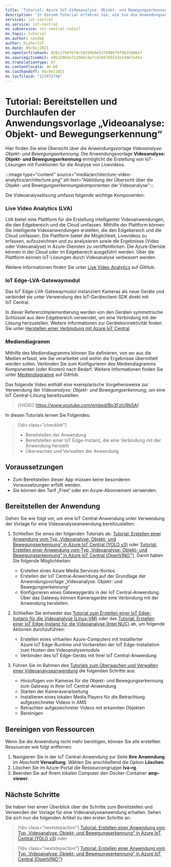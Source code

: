 ```yaml
---
title: 'Tutorial: Azure IoT-Videoanalyse: Objekt- und Bewegungserkennung | Microsoft-Dokumentation'
description: 'In diesem Tutorial erfahren Sie, wie Sie die Anwendungsvorlage „Videoanalyse: Objekt- und Bewegungserkennung“ für IoT Central bereitstellen und verwenden.'
services: iot-central
ms.service: iot-central
ms.subservice: iot-central-retail
ms.topic: tutorial
ms.author: nandab
author: KishorIoT
ms.date: 09/02/2021
ms.openlocfilehash: 026c1794f678c5d194b0e5174986f9f962508647
ms.sourcegitcommit: e8b229b3ef22068c5e7cd294785532e144b7a45a
ms.translationtype: HT
ms.contentlocale: de-DE
ms.lasthandoff: 09/04/2021
ms.locfileid: "123473746"
---
```

# <a name="tutorial-deploy-and-walk-through-the-video-analytics---object-and-motion-detection-application-template"></a>Tutorial: Bereitstellen und Durchlaufen der Anwendungsvorlage „Videoanalyse: Objekt- und Bewegungserkennung“

Hier finden Sie eine Übersicht über die Anwendungsvorlage *Videoanalyse: Objekt- und Bewegungserkennung*. Die Anwendungsvorlage **Videoanalyse: Objekt- und Bewegungserkennung** ermöglicht die Erstellung von IoT-Lösungen mit Funktionen für die Analyse von Livevideos.

:::image type="content" source="media/architecture-video-analytics/architecture.png" alt-text="Abbildung der Übersicht über die Objekt- und Bewegungserkennungskomponenten der Videoanalyse":::

Die Videoanalyselösung umfasst folgende wichtige Komponenten:

### <a name="live-video-analytics-lva"></a>Live Video Analytics (LVA)

LVA bietet eine Plattform für die Erstellung intelligenter Videoanwendungen, die den Edgebereich und die Cloud umfassen. Mithilfe der Plattform können Sie intelligente Videoanwendungen erstellen, die den Edgebereich und die Cloud umfassen. Die Plattform bietet die Möglichkeit, Livevideos zu erfassen, aufzuzeichnen und zu analysieren sowie die Ergebnisse (Video oder Videoanalyse) in Azure-Diensten zu veröffentlichen. Die Azure-Dienste können in der Cloud oder im Edgebereich ausgeführt werden. Über die Plattform können IoT-Lösungen durch Videoanalyse verbessert werden.

Weitere Informationen finden Sie unter [Live Video Analytics](https://github.com/Azure/live-video-analytics) auf GitHub.

### <a name="iot-edge-lva-gateway-module"></a>IoT Edge-LVA-Gatewaymodul

Das IoT Edge-LVA-Gatewaymodul instanziiert Kameras als neue Geräte und verbindet sie unter Verwendung des IoT-Geräteclient-SDK direkt mit IoT Central.

In dieser Referenzimplementierung werden von den Geräten symmetrische Schlüssel aus dem Edgebereich verwendet, um eine Verbindung mit der Lösung herzustellen. Weitere Informationen zur Gerätekonnektivität finden Sie unter [Herstellen einer Verbindung mit Azure IoT Central](../core/concepts-get-connected.md)

### <a name="media-graph"></a>Mediendiagramm

Mithilfe des Mediendiagramms können Sie definieren, von wo aus die Medien erfasst, wie Sie verarbeitet und wohin die Ergebnisse übermittelt werden sollen. Verbinden Sie zum Konfigurieren des Mediendiagramms Komponenten (oder Knoten) nach Bedarf. Weitere Informationen finden Sie unter [Mediendiagramm](https://github.com/Azure/live-video-analytics/tree/master/MediaGraph) auf GitHub.

Das folgende Video enthält eine exemplarische Vorgehensweise zur Verwendung der _Videoanalyse: Objekt- und Bewegungserkennung_, um eine IoT Central-Lösung bereitzustellen:

> [!VIDEO https://www.youtube.com/embed/Bo3FziU9bSA]

In diesen Tutorials lernen Sie Folgendes:

> [!div class="checklist"]
> * Bereitstellen der Anwendung
> * Bereitstellen einer IoT Edge-Instanz, die eine Verbindung mit der Anwendung herstellt
> * Überwachen und Verwalten der Anwendung

## <a name="prerequisites"></a>Voraussetzungen

* Zum Bereitstellen dieser App müssen keine besonderen Voraussetzungen erfüllt werden.
* Sie können den Tarif „Free“ oder ein Azure-Abonnement verwenden.

## <a name="deploy-the-application"></a>Bereitstellen der Anwendung

Gehen Sie wie folgt vor, um eine IoT Central-Anwendung unter Verwendung der Vorlage für eine Videoanalyseanwendung bereitzustellen:

1. Schließen Sie eines der folgenden Tutorials ab: [Tutorial: Erstellen einer Anwendung vom Typ „Videoanalyse: Objekt- und Bewegungserkennung“ in Azure IoT Central (YOLO v3)](tutorial-video-analytics-create-app-yolo-v3.md) oder [Tutorial: Erstellen einer Anwendung vom Typ „Videoanalyse: Objekt- und Bewegungserkennung“ in Azure IoT Central (OpenVINO&trade;)](tutorial-video-analytics-create-app-openvino.md). Damit haben Sie folgende Möglichkeiten:
    - Erstellen eines Azure Media Services-Kontos
    - Erstellen der IoT Central-Anwendung auf der Grundlage der Anwendungsvorlage „Videoanalyse: Objekt- und Bewegungserkennung“
    - Konfigurieren eines Gatewaygeräts in der IoT Central-Anwendung. Über das Gateway können Kamerageräte eine Verbindung mit der Anwendung herstellen.

1. Schließen Sie entweder das [Tutorial zum Erstellen einer IoT Edge-Instanz für die Videoanalyse (Linux-VM)](tutorial-video-analytics-iot-edge-vm.md) oder das [Tutorial: Erstellen einer IoT Edge-Instanz für die Videoanalyse (Intel NUC)](tutorial-video-analytics-iot-edge-nuc.md) ab, um folgende Aktionen durchzuführen:
    - Erstellen eines virtuellen Azure-Computers mit installierter Azure IoT Edge-Runtime und Vorbereiten der IoT Edge-Installation zum Hosten des Videoanalysemoduls
    - Verbinden des IoT Edge-Geräts mit Ihrer IoT Central-Anwendung

1. Führen Sie im Rahmen des [Tutorials zum Überwachen und Verwalten einer Videoanalyseanwendung](tutorial-video-analytics-manage.md) die folgenden Schritte aus:
    - Hinzufügen von Kameras für die Objekt- und Bewegungserkennung zum Gateway in Ihrer IoT Central-Anwendung
    - Starten der Kameraverarbeitung
    - Installieren eines lokalen Media Players für die Betrachtung aufgezeichneter Videos in AMS
    - Betrachten aufgezeichneter Videos mit erkannten Objekten
    - Bereinigen

## <a name="clean-up-resources"></a>Bereinigen von Ressourcen

Wenn Sie die Anwendung nicht mehr benötigen, können Sie alle erstellten Ressourcen wie folgt entfernen:

1. Navigieren Sie in der IoT Central-Anwendung zur Seite **Ihre Anwendung** im Abschnitt **Verwaltung**. Wählen Sie anschließend die Option **Löschen**.
1. Löschen Sie im Azure-Portal die Ressourcengruppe **lva-rg**.
1. Beenden Sie auf Ihrem lokalen Computer den Docker-Container **amp-viewer**.

## <a name="next-steps"></a>Nächste Schritte

Sie haben hier einen Überblick über die Schritte zum Bereitstellen und Verwenden der Vorlage für eine Videoanalyseanwendung erhalten. Sehen Sie sich nun die folgenden Artikel zu den ersten Schritte an:

> [!div class="nextstepaction"]
> [Tutorial: Erstellen einer Anwendung vom Typ „Videoanalyse: Objekt- und Bewegungserkennung“ in Azure IoT Central (YOLO v3)](tutorial-video-analytics-create-app-yolo-v3.md) oder

> [!div class="nextstepaction"]
> [Tutorial: Erstellen einer Anwendung vom Typ „Videoanalyse: Objekt- und Bewegungserkennung“ in Azure IoT Central (OpenVINO&trade;)](tutorial-video-analytics-create-app-openvino.md)